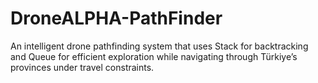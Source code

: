 # DroneALPHA-PathFinder
An intelligent drone pathfinding system that uses Stack for backtracking and Queue for efficient exploration while navigating through Türkiye’s provinces under travel constraints.
